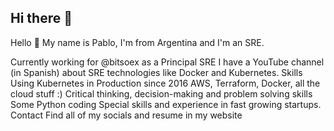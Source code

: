 ## Hi there 👋

<!--
**FelipeRudisky/FelipeRudisky** is a ✨ _special_ ✨ repository because its `README.md` (this file) appears on your GitHub profile.

Here are some ideas to get you started:

- 🔭 I’m currently working on ...
- 🌱 I’m currently learning ...
- 👯 I’m looking to collaborate on ...
- 🤔 I’m looking for help with ...
- 💬 Ask me about ...
- 📫 How to reach me: ...
- 😄 Pronouns: ...
- ⚡ Fun fact: ...
-->


Hello 👋
My name is Pablo, I'm from Argentina and I'm an SRE.

Currently working for @bitsoex as a Principal SRE
I have a YouTube channel (in Spanish) about SRE technologies like Docker and Kubernetes.
Skills
Using Kubernetes in Production since 2016
AWS, Terraform, Docker, all the cloud stuff :)
Critical thinking, decision-making and problem solving skills
Some Python coding
Special skills and experience in fast growing startups.
Contact
Find all of my socials and resume in my website

